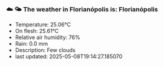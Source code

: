 ### ☁️ 🌤️  The weather in Florianópolis is: Florianópolis

- Temperature: 25.06°C
- On flesh: 25.61°C
- Relative air humidity: 76%
- Rain: 0.0 mm
- Description: Few clouds
- last updated: 2025-05-08T19:14:27.185070
